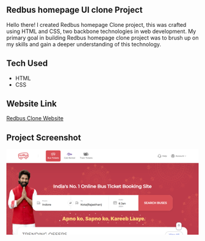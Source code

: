 ## Redbus homepage UI clone Project

Hello there! I created Redbus homepage Clone project, this was crafted using HTML and CSS, two backbone technologies in web development. My primary goal in building Redbus homepage clone project was to brush up on my skills and gain a deeper understanding of this technology.


## Tech Used

- HTML
- CSS


## Website Link

[Redbus Clone Website](https://himanshu-paliwal-277.github.io/Redbus-clone/)


## Project Screenshot

![Redbus Homepage Clone UI Screenshot](./Output/screenshot.png)

